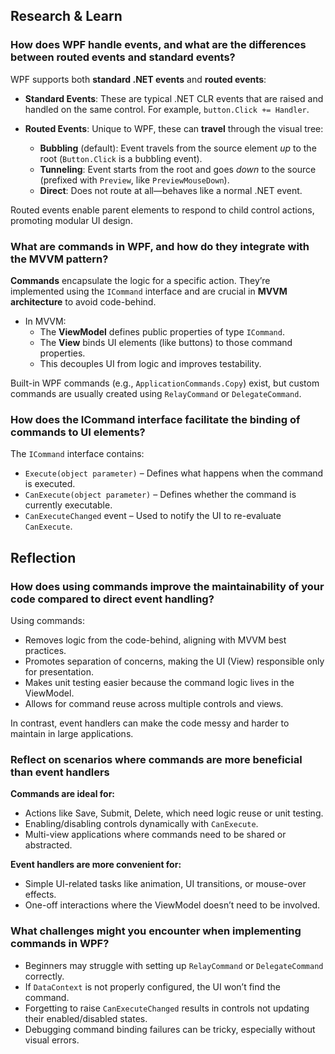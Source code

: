 ## Research & Learn
###  How does WPF handle events, and what are the differences between routed events and standard events?
WPF supports both **standard .NET events** and **routed events**:

- **Standard Events**: These are typical .NET CLR events that are raised and handled on the same control. For example, `button.Click += Handler`.

- **Routed Events**: Unique to WPF, these can **travel** through the visual tree:
  - **Bubbling** (default): Event travels from the source element *up* to the root (`Button.Click` is a bubbling event).
  - **Tunneling**: Event starts from the root and goes *down* to the source (prefixed with `Preview`, like `PreviewMouseDown`).
  - **Direct**: Does not route at all—behaves like a normal .NET event.

Routed events enable parent elements to respond to child control actions, promoting modular UI design.

### What are commands in WPF, and how do they integrate with the MVVM pattern?

**Commands** encapsulate the logic for a specific action. They’re implemented using the `ICommand` interface and are crucial in **MVVM architecture** to avoid code-behind.

- In MVVM:
  - The **ViewModel** defines public properties of type `ICommand`.
  - The **View** binds UI elements (like buttons) to those command properties.
  - This decouples UI from logic and improves testability.

Built-in WPF commands (e.g., `ApplicationCommands.Copy`) exist, but custom commands are usually created using `RelayCommand` or `DelegateCommand`.

###  How does the ICommand interface facilitate the binding of commands to UI elements?

The `ICommand` interface contains:
- `Execute(object parameter)` – Defines what happens when the command is executed.
- `CanExecute(object parameter)` – Defines whether the command is currently executable.
- `CanExecuteChanged` event – Used to notify the UI to re-evaluate `CanExecute`.

## Reflection

### How does using commands improve the maintainability of your code compared to direct event handling?

Using commands:

- Removes logic from the code-behind, aligning with MVVM best practices.
- Promotes separation of concerns, making the UI (View) responsible only for presentation.
- Makes unit testing easier because the command logic lives in the ViewModel.
- Allows for command reuse across multiple controls and views.

In contrast, event handlers can make the code messy and harder to maintain in large applications.

### Reflect on scenarios where commands are more beneficial than event handlers

**Commands are ideal for:**
- Actions like Save, Submit, Delete, which need logic reuse or unit testing.
- Enabling/disabling controls dynamically with `CanExecute`.
- Multi-view applications where commands need to be shared or abstracted.

**Event handlers are more convenient for:**
- Simple UI-related tasks like animation, UI transitions, or mouse-over effects.
- One-off interactions where the ViewModel doesn’t need to be involved.

### What challenges might you encounter when implementing commands in WPF?
- Beginners may struggle with setting up `RelayCommand` or `DelegateCommand` correctly.
- If `DataContext` is not properly configured, the UI won’t find the command.
- Forgetting to raise `CanExecuteChanged` results in controls not updating their enabled/disabled states.
- Debugging command binding failures can be tricky, especially without visual errors.
